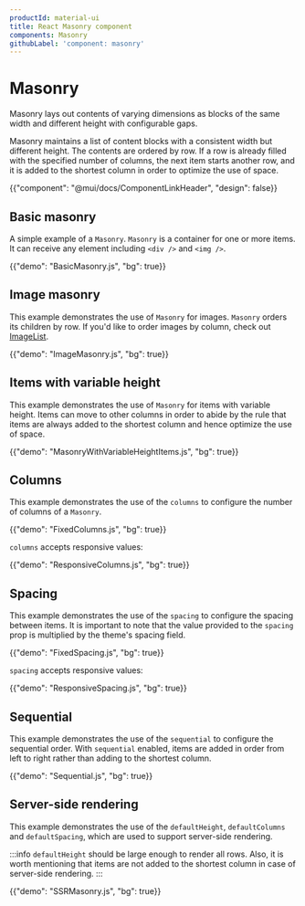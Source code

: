 ```yaml
---
productId: material-ui
title: React Masonry component
components: Masonry
githubLabel: 'component: masonry'
---
```


# Masonry

<p class="description">Masonry lays out contents of varying dimensions as blocks of the same width and different height with configurable gaps.</p>

Masonry maintains a list of content blocks with a consistent width but different height.
The contents are ordered by row.
If a row is already filled with the specified number of columns, the next item starts another row, and it is added to the shortest column in order to optimize the use of space.

{{"component": "@mui/docs/ComponentLinkHeader", "design": false}}

## Basic masonry

A simple example of a `Masonry`. `Masonry` is a container for one or more items. It can receive any element including `<div />` and `<img />`.

{{"demo": "BasicMasonry.js", "bg": true}}

## Image masonry

This example demonstrates the use of `Masonry` for images. `Masonry` orders its children by row.
If you'd like to order images by column, check out [ImageList](/material-ui/react-image-list/#masonry-image-list).

{{"demo": "ImageMasonry.js", "bg": true}}

## Items with variable height

This example demonstrates the use of `Masonry` for items with variable height.
Items can move to other columns in order to abide by the rule that items are always added to the shortest column and hence optimize the use of space.

{{"demo": "MasonryWithVariableHeightItems.js", "bg": true}}

## Columns

This example demonstrates the use of the `columns` to configure the number of columns of a `Masonry`.

{{"demo": "FixedColumns.js", "bg": true}}

`columns` accepts responsive values:

{{"demo": "ResponsiveColumns.js", "bg": true}}

## Spacing

This example demonstrates the use of the `spacing` to configure the spacing between items.
It is important to note that the value provided to the `spacing` prop is multiplied by the theme's spacing field.

{{"demo": "FixedSpacing.js", "bg": true}}

`spacing` accepts responsive values:

{{"demo": "ResponsiveSpacing.js", "bg": true}}

## Sequential

This example demonstrates the use of the `sequential` to configure the sequential order.
With `sequential` enabled, items are added in order from left to right rather than adding to the shortest column.

{{"demo": "Sequential.js", "bg": true}}

## Server-side rendering

This example demonstrates the use of the `defaultHeight`, `defaultColumns` and `defaultSpacing`, which are used to
support server-side rendering.

:::info
`defaultHeight` should be large enough to render all rows. Also, it is worth mentioning that items are not added to the shortest column in case of server-side rendering.
:::

{{"demo": "SSRMasonry.js", "bg": true}}
